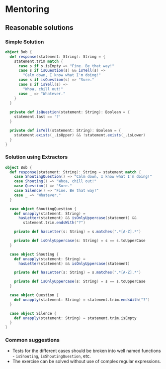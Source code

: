 # Mentoring

## Reasonable solutions

### Simple Solution
```scala
object Bob {
  def response(statement: String): String = {
    statement.trim match {
      case s if s.isEmpty => "Fine. Be that way!"
      case s if isQuestion(s) && isYell(s) =>
        "Calm down, I know what I'm doing!"
      case s if isQuestion(s) => "Sure."
      case s if isYell(s) =>
        "Whoa, chill out!"
      case _ => "Whatever."
    }
  }
  
  private def isQuestion(statement: String): Boolean = {
    statement.last == '?'
  }

  private def isYell(statement: String): Boolean = {
    statement.exists(_.isUpper) && !statement.exists(_.isLower)
  }
}
```

### Solution using Extractors

```scala
object Bob {
  def response(statement: String): String = statement match {
    case ShoutingQuestion() => "Calm down, I know what I'm doing!"
    case Shouting() => "Whoa, chill out!"
    case Question() => "Sure."
    case Silence() => "Fine. Be that way!"
    case _ => "Whatever."
  }

  case object ShoutingQuestion {
    def unapply(statement: String) =
      hasLetter(statement) && isOnlyUppercase(statement) &&
        statement.trim.endsWith("?")

    private def hasLetter(s: String) = s.matches(".*[A-Z].*")

    private def isOnlyUppercase(s: String) = s == s.toUpperCase
  }

  case object Shouting {
    def unapply(statement: String) =
      hasLetter(statement) && isOnlyUppercase(statement)

    private def hasLetter(s: String) = s.matches(".*[A-Z].*")

    private def isOnlyUppercase(s: String) = s == s.toUpperCase
  }

  case object Question {
    def unapply(statement: String) = statement.trim.endsWith("?")
  }

  case object Silence {
    def unapply(statement: String) = statement.trim.isEmpty
  }
}
```


### Common suggestions

- Tests for the different cases should be broken into well named functions - `isShouting`, `isShoutingQuestion`, etc.
- The exercise can be solved without use of complex regular expressions.

